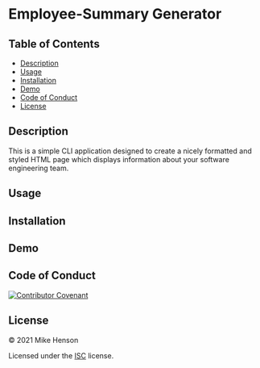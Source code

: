 # Employee-Summary Generator

## Table of Contents

* [Description](https://github.com/MikeH138/Employee-Summary#description)
* [Usage](https://github.com/MikeH138/Employee-Summary#usage)
* [Installation](https://github.com/MikeH138/Employee-Summary#installation)
* [Demo](https://github.com/MikeH138/Employee-Summary#demo)
* [Code of Conduct](https://github.com/MikeH138/Employee-Summary#code-of-conduct)
* [License](https://github.com/MikeH138/Employee-Summary#license)

## Description

This is a simple CLI application designed to create a nicely formatted and styled HTML page which displays information about your software engineering team.

## Usage


## Installation



## Demo



## Code of Conduct

[![Contributor Covenant](https://img.shields.io/badge/Contributor%20Covenant-v2.0%20adopted-ff69b4.svg)](code_of_conduct.md)  

## License

&copy; 2021 Mike Henson  

Licensed under the [ISC](LICENSE.txt) license.